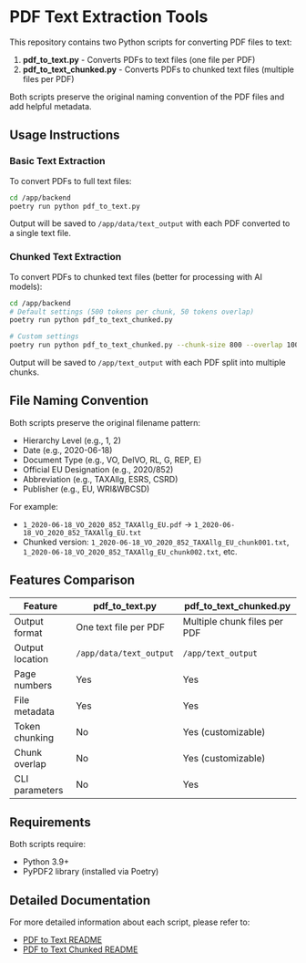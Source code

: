 # PDF Text Extraction Tools

This repository contains two Python scripts for converting PDF files to text:

1. **pdf_to_text.py** - Converts PDFs to text files (one file per PDF)
2. **pdf_to_text_chunked.py** - Converts PDFs to chunked text files (multiple files per PDF)

Both scripts preserve the original naming convention of the PDF files and add helpful metadata.

## Usage Instructions

### Basic Text Extraction

To convert PDFs to full text files:

```bash
cd /app/backend
poetry run python pdf_to_text.py
```

Output will be saved to `/app/data/text_output` with each PDF converted to a single text file.

### Chunked Text Extraction

To convert PDFs to chunked text files (better for processing with AI models):

```bash
cd /app/backend
# Default settings (500 tokens per chunk, 50 tokens overlap)
poetry run python pdf_to_text_chunked.py

# Custom settings
poetry run python pdf_to_text_chunked.py --chunk-size 800 --overlap 100
```

Output will be saved to `/app/text_output` with each PDF split into multiple chunks.

## File Naming Convention

Both scripts preserve the original filename pattern:

- Hierarchy Level (e.g., 1, 2)
- Date (e.g., 2020-06-18)
- Document Type (e.g., VO, DelVO, RL, G, REP, E)
- Official EU Designation (e.g., 2020/852)
- Abbreviation (e.g., TAXAllg, ESRS, CSRD)
- Publisher (e.g., EU, WRI&WBCSD)

For example:
- `1_2020-06-18_VO_2020_852_TAXAllg_EU.pdf` → `1_2020-06-18_VO_2020_852_TAXAllg_EU.txt`
- Chunked version: `1_2020-06-18_VO_2020_852_TAXAllg_EU_chunk001.txt`, `1_2020-06-18_VO_2020_852_TAXAllg_EU_chunk002.txt`, etc.

## Features Comparison

| Feature | pdf_to_text.py | pdf_to_text_chunked.py |
|---------|---------------|-----------------------|
| Output format | One text file per PDF | Multiple chunk files per PDF |
| Output location | `/app/data/text_output` | `/app/text_output` |
| Page numbers | Yes | Yes |
| File metadata | Yes | Yes |
| Token chunking | No | Yes (customizable) |
| Chunk overlap | No | Yes (customizable) |
| CLI parameters | No | Yes |

## Requirements

Both scripts require:
- Python 3.9+
- PyPDF2 library (installed via Poetry)

## Detailed Documentation

For more detailed information about each script, please refer to:

- [PDF to Text README](pdf_to_text_README.md)
- [PDF to Text Chunked README](pdf_to_text_chunked_README.md) 